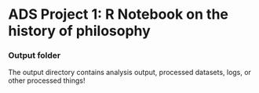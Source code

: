 # ADS Project 1:  R Notebook on the history of philosophy

### Output folder

The output directory contains analysis output, processed datasets, logs, or other processed things!

